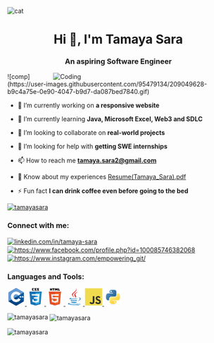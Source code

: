 
![cat](https://user-images.githubusercontent.com/95479134/205569045-f4c5c4c8-e881-4d98-bc56-934e26998715.gif)

<h1 align="center">Hi 👋, I'm Tamaya Sara</h1>
<h3 align="center">An aspiring Software Engineer</h3>
<img align="right" alt="Coding" width="400" src="https://miro.medium.com/max/1400/1*qdAW1TjCN57h1lbuuzvchg.gif">

<p align="left">![comp](https://user-images.githubusercontent.com/95479134/209049628-b9c4a75e-0e90-4047-b9d7-da087bed7840.gif)</p> 




- 🔭 I’m currently working on **a responsive website**

- 🌱 I’m currently learning **Java, Microsoft Excel, Web3 and SDLC**

- 👯 I’m looking to collaborate on **real-world projects**

- 🤝 I’m looking for help with **getting SWE internships**

- 📫 How to reach me **tamaya.sara2@gmail.com**

- 📄 Know about my experiences
[Resume(Tamaya_Sara).pdf](https://github.com/TamayaSara/TamayaSara/files/10274541/Resume.Tamaya_Sara.pdf)

- ⚡ Fun fact **I can drink coffee even before going to the bed**
<p align="left"> <a href="https://github.com/ryo-ma/github-profile-trophy"><img src="https://github-profile-trophy.vercel.app/?username=tamayasara" alt="tamayasara" /></a> </p>

<h3 align="left">Connect with me:</h3>
<p align="left">
<a href="https://linkedin.com/in/linkedin.com/in/tamaya-sara" target="blank"><img align="center" src="https://raw.githubusercontent.com/rahuldkjain/github-profile-readme-generator/master/src/images/icons/Social/linked-in-alt.svg" alt="linkedin.com/in/tamaya-sara" height="30" width="40" /></a>
<a href="https://fb.com/https://www.facebook.com/profile.php?id=100085746382068" target="blank"><img align="center" src="https://raw.githubusercontent.com/rahuldkjain/github-profile-readme-generator/master/src/images/icons/Social/facebook.svg" alt="https://www.facebook.com/profile.php?id=100085746382068" height="30" width="40" /></a>
<a href="https://instagram.com/https://www.instagram.com/empowering_git/" target="blank"><img align="center" src="https://raw.githubusercontent.com/rahuldkjain/github-profile-readme-generator/master/src/images/icons/Social/instagram.svg" alt="https://www.instagram.com/empowering_git/" height="30" width="40" /></a>
</p>

<h3 align="left">Languages and Tools:</h3>
<p align="left"> <a href="https://www.w3schools.com/cpp/" target="_blank" rel="noreferrer"> <img src="https://raw.githubusercontent.com/devicons/devicon/master/icons/cplusplus/cplusplus-original.svg" alt="cplusplus" width="40" height="40"/> </a> <a href="https://www.w3schools.com/css/" target="_blank" rel="noreferrer"> <img src="https://raw.githubusercontent.com/devicons/devicon/master/icons/css3/css3-original-wordmark.svg" alt="css3" width="40" height="40"/> </a> <a href="https://www.w3.org/html/" target="_blank" rel="noreferrer"> <img src="https://raw.githubusercontent.com/devicons/devicon/master/icons/html5/html5-original-wordmark.svg" alt="html5" width="40" height="40"/> </a> <a href="https://www.java.com" target="_blank" rel="noreferrer"> <img src="https://raw.githubusercontent.com/devicons/devicon/master/icons/java/java-original.svg" alt="java" width="40" height="40"/> </a> <a href="https://developer.mozilla.org/en-US/docs/Web/JavaScript" target="_blank" rel="noreferrer"> <img src="https://raw.githubusercontent.com/devicons/devicon/master/icons/javascript/javascript-original.svg" alt="javascript" width="40" height="40"/> </a> <a href="https://www.python.org" target="_blank" rel="noreferrer"> <img src="https://raw.githubusercontent.com/devicons/devicon/master/icons/python/python-original.svg" alt="python" width="40" height="40"/> </a> </p>

<p><img align="left" src="https://github-readme-stats.vercel.app/api/top-langs?username=tamayasara&show_icons=true&locale=en&layout=compact" alt="tamayasara" /></p>

<p>&nbsp;<img align="center" src="https://github-readme-stats.vercel.app/api?username=tamayasara&show_icons=true&locale=en" alt="tamayasara" /></p>

<p><img align="center" src="https://github-readme-streak-stats.herokuapp.com/?user=tamayasara&" alt="tamayasara" /></p>

